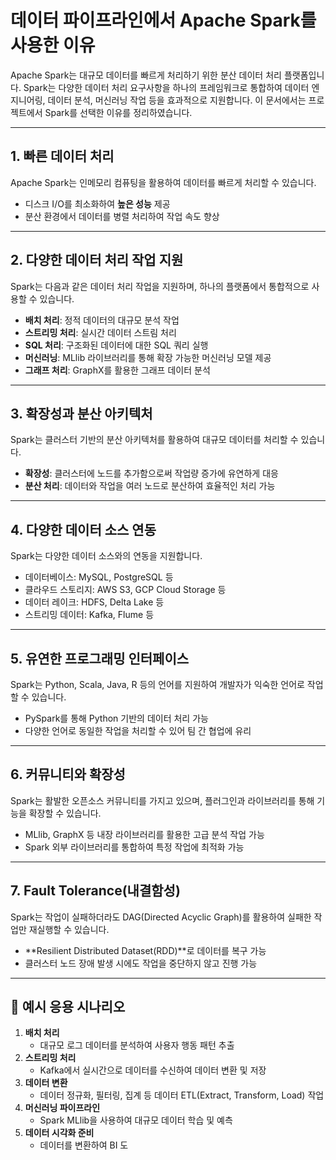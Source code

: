 # 데이터 파이프라인에서 Apache Spark를 사용한 이유

Apache Spark는 대규모 데이터를 빠르게 처리하기 위한 분산 데이터 처리 플랫폼입니다. Spark는 다양한 데이터 처리 요구사항을 하나의 프레임워크로 통합하여 데이터 엔지니어링, 데이터 분석, 머신러닝 작업 등을 효과적으로 지원합니다. 이 문서에서는 프로젝트에서 Spark를 선택한 이유를 정리하였습니다.

---

## 1. 빠른 데이터 처리
Apache Spark는 인메모리 컴퓨팅을 활용하여 데이터를 빠르게 처리할 수 있습니다.
- 디스크 I/O를 최소화하여 **높은 성능** 제공
- 분산 환경에서 데이터를 병렬 처리하여 작업 속도 향상

---

## 2. 다양한 데이터 처리 작업 지원
Spark는 다음과 같은 데이터 처리 작업을 지원하며, 하나의 플랫폼에서 통합적으로 사용할 수 있습니다.
- **배치 처리**: 정적 데이터의 대규모 분석 작업
- **스트리밍 처리**: 실시간 데이터 스트림 처리
- **SQL 처리**: 구조화된 데이터에 대한 SQL 쿼리 실행
- **머신러닝**: MLlib 라이브러리를 통해 확장 가능한 머신러닝 모델 제공
- **그래프 처리**: GraphX를 활용한 그래프 데이터 분석

---

## 3. 확장성과 분산 아키텍처
Spark는 클러스터 기반의 분산 아키텍처를 활용하여 대규모 데이터를 처리할 수 있습니다.
- **확장성**: 클러스터에 노드를 추가함으로써 작업량 증가에 유연하게 대응
- **분산 처리**: 데이터와 작업을 여러 노드로 분산하여 효율적인 처리 가능

---

## 4. 다양한 데이터 소스 연동
Spark는 다양한 데이터 소스와의 연동을 지원합니다.
- 데이터베이스: MySQL, PostgreSQL 등
- 클라우드 스토리지: AWS S3, GCP Cloud Storage 등
- 데이터 레이크: HDFS, Delta Lake 등
- 스트리밍 데이터: Kafka, Flume 등

---

## 5. 유연한 프로그래밍 인터페이스
Spark는 Python, Scala, Java, R 등의 언어를 지원하여 개발자가 익숙한 언어로 작업할 수 있습니다.
- PySpark를 통해 Python 기반의 데이터 처리 가능
- 다양한 언어로 동일한 작업을 처리할 수 있어 팀 간 협업에 유리

---

## 6. 커뮤니티와 확장성
Spark는 활발한 오픈소스 커뮤니티를 가지고 있으며, 플러그인과 라이브러리를 통해 기능을 확장할 수 있습니다.
- MLlib, GraphX 등 내장 라이브러리를 활용한 고급 분석 작업 가능
- Spark 외부 라이브러리를 통합하여 특정 작업에 최적화 가능

---

## 7. Fault Tolerance(내결함성)
Spark는 작업이 실패하더라도 DAG(Directed Acyclic Graph)를 활용하여 실패한 작업만 재실행할 수 있습니다.
- **Resilient Distributed Dataset(RDD)**로 데이터를 복구 가능
- 클러스터 노드 장애 발생 시에도 작업을 중단하지 않고 진행 가능

---

## 📌 예시 응용 시나리오
1. **배치 처리**  
   - 대규모 로그 데이터를 분석하여 사용자 행동 패턴 추출
2. **스트리밍 처리**  
   - Kafka에서 실시간으로 데이터를 수신하여 데이터 변환 및 저장
3. **데이터 변환**  
   - 데이터 정규화, 필터링, 집계 등 데이터 ETL(Extract, Transform, Load) 작업
4. **머신러닝 파이프라인**  
   - Spark MLlib을 사용하여 대규모 데이터 학습 및 예측
5. **데이터 시각화 준비**  
   - 데이터를 변환하여 BI 도
